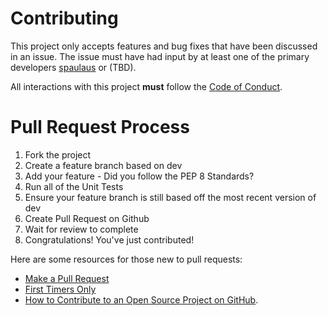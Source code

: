 # Contributing
This project only accepts features and bug fixes that have been discussed in an issue. The issue 
must have had input by at least one of the primary developers [spaulaus](https://github.com/spaulaus) 
or (TBD). 

All interactions with this project **must** follow the 
[Code of Conduct](https://github.com/spaulaus/dolosse/blob/master/.github/CODE_OF_CONDUCT.md).

# Pull Request Process
1. Fork the project
2. Create a feature branch based on dev
3. Add your feature - Did you follow the PEP 8 Standards?
3. Run all of the Unit Tests
4. Ensure your feature branch is still based off the most recent version of dev
5. Create Pull Request on Github
6. Wait for review to complete
7. Congratulations! You've just contributed!

Here are some resources for those new to pull requests: 
* [Make a Pull Request](http://makeapullrequest.com/)
* [First Timers Only](http://www.firsttimersonly.com/)
* [How to Contribute to an Open Source Project on GitHub](https://egghead.io/series/how-to-contribute-to-an-open-source-project-on-github).
